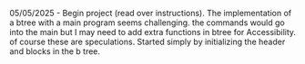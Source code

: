 05/05/2025 - Begin project (read over instructions). The implementation of a btree with a main program seems challenging.
the commands would go into the main but I may need to add extra functions in btree for Accessibility. of course these are speculations.
Started simply by initializing the header and blocks in the b tree.
